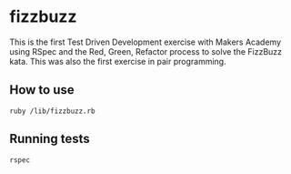 # fizzbuzz

This is the first Test Driven Development exercise with Makers Academy using RSpec and the Red, Green, Refactor process to solve the FizzBuzz kata. This was also the first exercise in pair programming. 

## How to use

`ruby /lib/fizzbuzz.rb`

## Running tests

`rspec`
